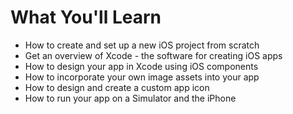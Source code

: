 # What You'll Learn
* How to create and set up a new iOS project from scratch
* Get an overview of Xcode - the software for creating iOS apps
* How to design your app in Xcode using iOS components
* How to incorporate your own image assets into your app
* How to design and create a custom app icon
* How to run your app on a Simulator and the iPhone